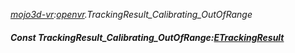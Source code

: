 _[mojo3d-vr](../../modules/mojo3d-vr/mojo3d-vr-module.md):[openvr](openvr:).TrackingResult\_Calibrating\_OutOfRange_
##### Const TrackingResult\_Calibrating\_OutOfRange:[ETrackingResult](../../modules/mojo3d-vr/openvr-etrackingresult.md)
